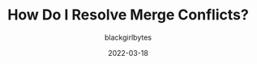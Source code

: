 ---
author: blackgirlbytes
date: 2022-03-18
publisher: thepracticaldev
tags:
  - git
  - github
target_url: https://dev.to/github/how-do-i-resolve-merge-conflicts-5438
title: How Do I Resolve Merge Conflicts?
---